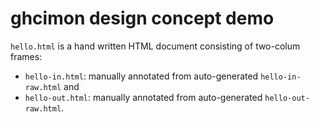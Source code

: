 # ghcimon design concept demo
`hello.html` is a hand written HTML document consisting of two-colum frames:
 * `hello-in.html`: manually annotated from auto-generated `hello-in-raw.html` and
 * `hello-out.html`: manually annotated from auto-generated `hello-out-raw.html`.
